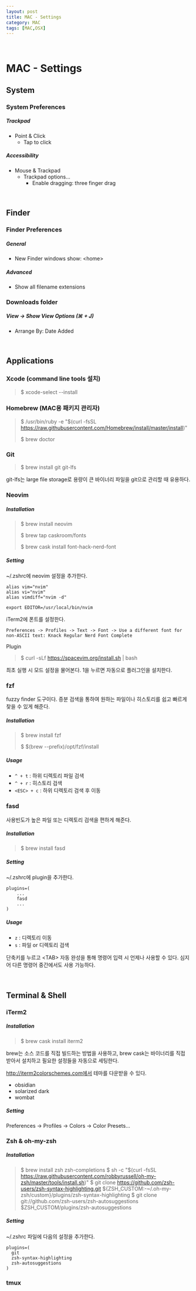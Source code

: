 ```yaml
---
layout: post
title: MAC - Settings
category: MAC
tags: [MAC,OSX]
---
```


&nbsp;

# MAC - Settings

## System

### System Preferences

##### Trackpad

- Point & Click
  - Tap to click

##### Accessibility

- Mouse & Trackpad
  - Trackpad options...
    - Enable dragging: three finger drag

&nbsp;

## Finder

### Finder Preferences

##### General

- New Finder windows show: \<home\>

##### Advanced

- Show all filename extensions

### Downloads folder

##### View -> Show View Options (⌘ + J)

- Arrange By: Date Added

&nbsp;

## Applications

### Xcode (command line tools 설치)

> $ xcode-select --install

### Homebrew (MAC용 패키지 관리자)

> \$ /usr/bin/ruby -e "\$(curl -fsSL https://raw.githubusercontent.com/Homebrew/install/master/install)"
>
> $ brew doctor

### Git

> $ brew install git git-lfs

git-lfs는 large file storage로 용량이 큰 바이너리 파일을 git으로 관리할 때 유용하다.

### Neovim

##### Installation

> $ brew install neovim
>
> $ brew tap caskroom/fonts
>
> $ brew cask install font-hack-nerd-font

##### Setting

~/.zshrc에 neovim 설정을 추가한다.

```shell
alias vim="nvim"
alias vi="nvim"
alias vimdiff="nvim -d"

export EDITOR=/usr/local/bin/nvim
```

iTerm2에 폰트를 설정한다.

`Preferences -> Profiles -> Text -> Font -> Use a different font for non-ASCII text: Knack Regular Nerd Font Complete`

Plugin

> $ curl -sLf https://spacevim.org/install.sh | bash

최초 실행 시 모드 설정을 물어본다. 1을 누르면 자동으로 플러그인을 설치한다.

### fzf

fuzzy finder 도구이다. 증분 검색을 통하여 원하는 파일이나 히스토리를 쉽고 빠르게 찾을 수 있게 해준다.

##### Installation

> $ brew install fzf
>
> $ $(brew --prefix)/opt/fzf/install

##### Usage

- `^ + t` : 하위 디렉토리 파일 검색
- `^ + r` : 히스토리 검색
- `<ESC> + c` : 하위 디렉토리 검색 후 이동

### fasd

사용빈도가 높은 파일 또는 디렉토리 검색을 편하게 해준다.

##### Installation

> $ brew install fasd

##### Setting

~/.zshrc에 plugin을 추가한다.

```shell
plugins=(
	...
	fasd
	...
)
```

##### Usage

- `z` : 디렉토리 이동
- `s` : 파일 or 디렉토리 검색

단축키를 누르고 \<TAB\> 자동 완성을 통해 명령어 입력 시 언제나 사용할 수 있다. 심지어 다른 명령어 중간에서도 사용 가능하다.

&nbsp;

## Terminal & Shell

### iTerm2

##### Installation

> $ brew cask install iterm2

brew는 소스 코드를 직접 빌드하는 방법을 사용하고, brew cask는 바이너리를 직접 받아서 설치하고 필요한 설정들을 자동으로 세팅한다.

http://iterm2colorschemes.com에서 테마를 다운받을 수 있다.

- obsidian
- solarized dark
- wombat

##### Setting

Preferences -> Profiles -> Colors -> Color Presets...
### Zsh & oh-my-zsh

##### Installation

> $ brew install zsh zsh-completions
> \$ sh -c "\$(curl -fsSL https://raw.githubusercontent.com/robbyrussell/oh-my-zsh/master/tools/install.sh)"
> \$ git clone https://github.com/zsh-users/zsh-syntax-highlighting.git \${ZSH_CUSTOM:-~/.oh-my-zsh/custom}/plugins/zsh-syntax-highlighting
> \$ git clone git://github.com/zsh-users/zsh-autosuggestions \$ZSH_CUSTOM/plugins/zsh-autosuggestions

##### Setting

~/.zshrc 파일에 다음의 설정을 추가한다.

```shell
plugins=(
  git
  zsh-syntax-highlighting
  zsh-autosuggestions
)
```

### tmux

